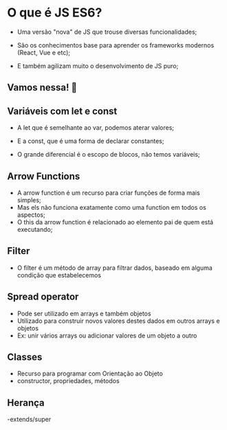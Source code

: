 # O que é JS ES6?

- Uma versão "nova" de JS que trouse diversas funcionalidades;

- São os conhecimentos base para aprender os frameworks modernos (React, Vue e etc);

- E também agilizam muito o desenvolvimento de JS puro;

## Vamos nessa! 🚀

## Variáveis com let e const

- A let que é semelhante ao var, podemos aterar valores;

- E a const, que é uma forma de declarar constantes;

- O grande diferencial é o escopo de blocos, não temos variáveis;

## Arrow Functions

- A arrow function é um recurso para criar funções de forma mais simples;
- Mas els não funciona exatamente como uma function em todos os aspectos;
- O this da arrow function é relacionado ao elemento pai de quem está executando;

## Filter

- O filter é um método de array para filtrar dados, baseado em alguma condição que estabelecemos

## Spread operator

- Pode ser utilizado em arrays e também objetos
- Utilizado para construir novos valores destes dados em outros arrays e objetos
- Ex: unir vários arrays ou adicionar valores de um objeto a outro

## Classes

- Recurso para programar com Orientação ao Objeto
- constructor, propriedades, métodos

## Herança

-extends/super
